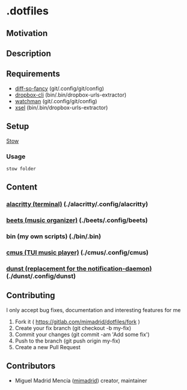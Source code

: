 # .dotfiles

<!-- picture here alacritty, nvim, tmux -->

## Motivation

<!-- Personal dotfiles -->

## Description

## Requirements
- [diff-so-fancy](https://github.com/so-fancy/diff-so-fancy) (git/.config/git/config)
- [dropbox-cli](https://www.dropbox.com/) (bin/.bin/dropbox-urls-extractor)
- [watchman](https://facebook.github.io/watchman/) (git/.config/git/config)
- [xsel](http://www.vergenet.net/~conrad/software/xsel/) (bin/.bin/dropbox-urls-extractor)

## Setup

[Stow](https://www.gnu.org/software/stow/)

### Usage

`stow folder`

## Content

### [alacritty (terminal)](https://github.com/jwilm/alacritty) (./alacritty/.config/alacritty)

### [beets (music organizer)](http://beets.io/) (./beets/.config/beets)

### bin (my own scripts) (./bin/.bin)

### [cmus (TUI music player)](https://cmus.github.io/) (./cmus/.config/cmus)

### [dunst (replacement for the notification-daemon)](https://dunst-project.org/) (./dunst/.config/dunst)

## Contributing

I only accept bug fixes, documentation and interesting features for me

1. Fork it ( <https://gitlab.com/mimadrid/dotfiles/fork> )
1. Create your fix branch (git checkout -b my-fix)
1. Commit your changes (git commit -am 'Add some fix')
1. Push to the branch (git push origin my-fix)
1. Create a new Pull Request

## Contributors

- Miguel Madrid Mencía ([mimadrid](https://github.com/mimadrid)) creator, maintainer
